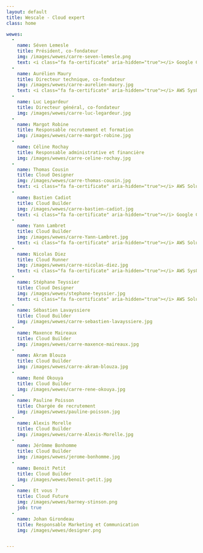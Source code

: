 ```yaml
---
layout: default
title: Wescale - Cloud expert
class: home

wewes:
  -
    name: Séven Lemesle
    title: Président, co-fondateur
    img: /images/wewes/carre-seven-lemesle.png
    text: <i class="fa fa-certificate" aria-hidden="true"></i> Google Cloud platform Architect
  -
    name: Aurélien Maury
    title: Directeur technique, co-fondateur
    img: /images/wewes/carre-aurelien-maury.jpg
    text: <i class="fa fa-certificate" aria-hidden="true"></i> AWS SysOps Administrator
  -
    name: Luc Legardeur
    title: Directeur général, co-fondateur
    img: /images/wewes/carre-luc-legardeur.jpg
  -
    name: Margot Robine
    title: Responsable recrutement et formation
    img: /images/wewes/carre-margot-robine.jpg
  -
    name: Céline Rochay
    title: Responsable administrative et financière
    img: /images/wewes/carre-celine-rochay.jpg
  -
    name: Thomas Cousin
    title: Cloud Designer
    img: /images/wewes/carre-thomas-cousin.jpg
    text: <i class="fa fa-certificate" aria-hidden="true"></i> AWS Solution Architect
  -
    name: Bastien Cadiot
    title: Cloud Builder
    img: /images/wewes/carre-bastien-cadiot.jpg
    text: <i class="fa fa-certificate" aria-hidden="true"></i> Google Cloud platform Architect
  -
    name: Yann Lambret
    title: Cloud Builder
    img: /images/wewes/carre-Yann-Lambret.jpg
    text: <i class="fa fa-certificate" aria-hidden="true"></i> AWS Solution Architect
  -
    name: Nicolas Diez
    title: Cloud Runner
    img: /images/wewes/carre-nicolas-diez.jpg
    text: <i class="fa fa-certificate" aria-hidden="true"></i> AWS SysOps Administrator
  -
    name: Stéphane Teyssier
    title: Cloud Designer
    img: /images/wewes/stephane-teyssier.jpg
    text: <i class="fa fa-certificate" aria-hidden="true"></i> AWS Solution Architect Pro
  -
    name: Sébastien Lavayssiere
    title: Cloud Builder
    img: /images/wewes/carre-sebastien-lavayssiere.jpg
  -
    name: Maxence Maireaux
    title: Cloud Builder
    img: /images/wewes/carre-maxence-maireaux.jpg
  -
    name: Akram Blouza
    title: Cloud Builder
    img: /images/wewes/carre-akram-blouza.jpg
  -
    name: René Okouya
    title: Cloud Builder
    img: /images/wewes/carre-rene-okouya.jpg
  -
    name: Pauline Poisson
    title: Chargée de recrutement
    img: /images/wewes/pauline-poisson.jpg
  -
    name: Alexis Morelle
    title: Cloud Builder
    img: /images/wewes/carre-Alexis-Morelle.jpg
  -
    name: Jérômme Bonhomme
    title: Cloud Builder
    img: /images/wewes/jerome-bonhomme.jpg
  -
    name: Benoit Petit
    title: Cloud Builder
    img: /images/wewes/benoit-petit.jpg
  -
    name: Et vous ?
    title: Cloud Future
    img: /images/wewes/barney-stinson.png
    job: true
  -
    name: Johan Girondeau
    title: Responsable Marketing et Communication
    img: /images/wewes/designer.png


---
```

